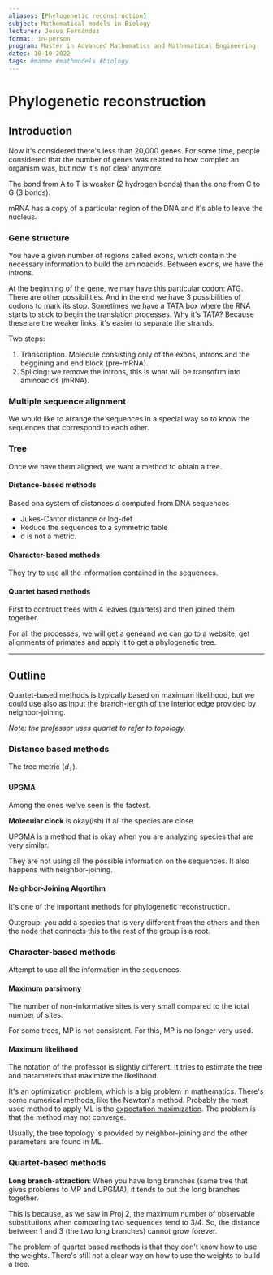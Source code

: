 ```yaml
---
aliases: [Phylogenetic reconstruction]
subject: Mathematical models in Biology
lecturer: Jesús Fernández
format: in-person
program: Master in Advanced Mathematics and Mathematical Engineering
dates: 10-10-2022
tags: #mamme #mathmodels #biology
---
```

# Phylogenetic reconstruction
## Introduction
Now it's considered there's less than 20,000 genes. For some time, people considered that the number of genes was related to how complex an organism was, but now it's not clear anymore. 

The bond from A to T is weaker (2 hydrogen bonds) than the one from C to G (3 bonds).

mRNA has a copy of a particular region of the DNA and it's able to leave the nucleus. 

### Gene structure
You have a given number of regions called exons, which contain the necessary information to build the aminoacids. Between exons, we have the introns. 

At the beginning of the gene, we may have this particular codon: ATG. There are other possibilities. And in the end we have 3 possibilities of codons to mark its stop. Sometimes we have a TATA box where the RNA starts to stick to begin the translation processes. Why it's TATA? Because these are the weaker links, it's easier to separate the strands.

Two steps:
1. Transcription. Molecule consisting only of the exons, introns and the beggining and end block (pre-mRNA).
2. Splicing: we remove the introns, this is what will be transofrm into aminoacids (mRNA).

### Multiple sequence alignment
We would like to arrange the sequences in a special way so to know the sequences that correspond to each other. 

### Tree
Once we have them aligned, we want a method to obtain a tree. 

#### Distance-based methods
Based ona system of distances *d* computed from DNA sequences
- Jukes-Cantor distance or log-det
- Reduce the sequences to a symmetric table
- d is not a metric.

#### Character-based methods
They try to use all the information contained in the sequences.

#### Quartet based methods
First to contruct trees with 4 leaves (quartets) and then joined them together.

For all the processes, we will get a geneand we can go to a website, get alignments of primates and apply it to get a phylogenetic tree.

---
## Outline
Quartet-based methods is typically based on maximum likelihood, but we could use also as input the branch-length of the interior edge provided by neighbor-joining.

*Note: the professor uses quartet to refer to topology.*

### Distance based methods
The tree metric ($d_T$).

#### UPGMA
Among the ones we've seen is the fastest.

**Molecular clock** is okay(ish) if all the species are close.

UPGMA is a method that is okay when you are analyzing species that are very similar.

They are not using all the possible information on the sequences. It also happens with neighbor-joining.

#### Neighbor-Joining Algortihm
It's one of the important methods for phylogenetic reconstruction.

Outgroup: you add a species that is very different from the others and then the node that connects this to the rest of the group is a root.

###  Character-based methods
Attempt to use all the information in the sequences.

#### Maximum parsimony
The number of non-informative sites is very small compared to the total number of sites.

For some trees, MP is not consistent. For this, MP is no longer very used.

#### Maximum likelihood
The notation of the professor is slightly different. It tries to estimate the tree and parameters that maximize the likelihood. 

It's an optimization problem, which is a big problem in mathematics. There's some numerical methods, like the Newton's method. Probably the most used method to apply ML is the [expectation maximization](https://en.wikipedia.org/wiki/Expectation%E2%80%93maximization_algorithm).  The problem is that the method may not converge. 

Usually, the tree topology is provided by neighbor-joining and the other parameters are found in ML. 

### Quartet-based methods
**Long branch-attraction**: When you have long branches (same tree that gives problems to MP and UPGMA), it tends to put the long branches together.

This is because, as we saw in Proj 2, the maximum number of observable substitutions when comparing two sequences tend to $3/4$. So, the distance between 1 and 3 (the two long branches) cannot grow forever.

The problem of quartet based methods is that they don't know how to use the weights. There's still not a clear way on how to use the weights to build a tree. 